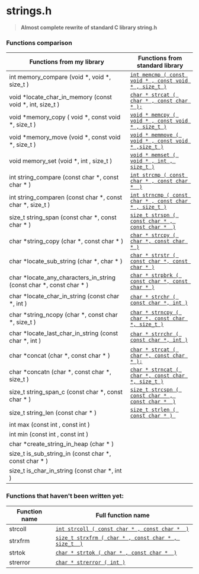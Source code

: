 # strings.h
>**Almost complete rewrite of standard C library string.h**
### Functions comparison

| Functions from my library | Functions from standard library |
| ------ | ------ | 
| int memory_compare (void *, void *, size_t ) | [```int memcmp ( const void * , const void * , size_t )```](https://m.cplusplus.com/reference/cstring/memcmp/) |
| void *locate_char_in_memory (const void *, int, size_t ) | [```char * strcat ( char * , const char * );```](https://m.cplusplus.com/reference/cstring/strcat/) |
| void *memory_copy ( void *, const void *, size_t ) | [```void * memcpy ( void * , const void * , size_t )```](https://m.cplusplus.com/reference/cstring/memcpy/) |
| void *memory_move (void *, const void *, size_t ) | [```void * memmove ( void * , const void * ,size_t )```](https://m.cplusplus.com/reference/cstring/memmove/) |
| void memory_set (void *, int , size_t ) | [```void * memset ( void * , int , size_t )```](https://m.cplusplus.com/reference/cstring/memset/) |
| int string_compare (const char *, const char * ) | [```int strcmp ( const char * , const char *  )```](https://m.cplusplus.com/reference/cstring/strcmp/) |
| int string_comparen (const char *, const char *, size_t ) | [```int strncmp ( const char * , const char * , size_t )```](https://m.cplusplus.com/reference/cstring/strncmp/) |
| size_t string_span (const char *, const char * ) | [```size_t strspn ( const char * , const char *  )```](https://m.cplusplus.com/reference/cstring/strspn/) |
| char *string_copy (char *, const char * ) | [```char * strcpy ( char *, const char * )```](https://m.cplusplus.com/reference/cstring/strcpy/) |
| char *locate_sub_string (char *, char * ) | [```char * strstr ( const char *, const char * )```](https://m.cplusplus.com/reference/cstring/strstr/) |
| char *locate_any_characters_in_string (const char *, const char * ) | [```char * strpbrk ( const char *, const char * )```](https://m.cplusplus.com/reference/cstring/strpbrk/) |
| char *locate_char_in_string (const char *, int ) | [```char * strchr ( const char *, int )```](https://m.cplusplus.com/reference/cstring/strchr/) |
| char *string_ncopy (char *, const char *, size_t ) | [```char * strncpy ( char *, const char *, size_t )```](https://m.cplusplus.com/reference/cstring/strncpy/) |
| char *locate_last_char_in_string (const char *, int ) | [```char * strrchr ( const char *, int )```](https://m.cplusplus.com/reference/cstring/strrchr/) |
| char *concat (char *, const char * ) | [```char * strcat ( char *, const char * );```](https://m.cplusplus.com/reference/cstring/strcat/) |
| char *concatn (char *, const char *, size_t ) | [```char * strncat ( char *, const char *, size_t )```](https://m.cplusplus.com/reference/cstring/strncat/) |
| size_t string_span_c (const char *, const char * ) | [```size_t strcspn ( const char * , const char *  )```](https://m.cplusplus.com/reference/cstring/strcspn/) |
| size_t string_len (const char * ) | [```size_t strlen ( const char * ) ```](https://m.cplusplus.com/reference/cstring/strlen/) |
| int max (const int , const int ) | |
| int min (const int , const int )  | |
| char *create_string_in_heap (char * ) | |
| size_t is_sub_string_in (const char *, const char * ) | |
| size_t is_char_in_string (const char *, int  ) | |

### Functions that haven't been written yet:
| Function name | Full function name |
| ------ | ------ |
| strcoll | [```int strcoll ( const char * , const char *  )```](https://m.cplusplus.com/reference/cstring/strcoll/) |
| strxfrm | [```size_t strxfrm ( char * , const char * , size_t  )```](https://m.cplusplus.com/reference/cstring/strxfrm/) |
| strtok | [```char * strtok ( char * , const char *  )```](https://m.cplusplus.com/reference/cstring/strtok/) |
| strerror | [```char * strerror ( int )```](https://m.cplusplus.com/reference/cstring/strerror/) |
